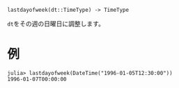 ```
lastdayofweek(dt::TimeType) -> TimeType
```

`dt`をその週の日曜日に調整します。

# 例

```jldoctest
julia> lastdayofweek(DateTime("1996-01-05T12:30:00"))
1996-01-07T00:00:00
```
